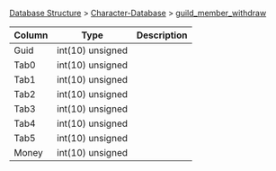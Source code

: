 [Database Structure](Database-Structure) > [Character-Database](Character-Database) > [guild_member_withdraw](guild_member_withdraw)

Column | Type | Description
--- | --- | ---
Guid | int(10) unsigned | 
Tab0 | int(10) unsigned | 
Tab1 | int(10) unsigned | 
Tab2 | int(10) unsigned | 
Tab3 | int(10) unsigned | 
Tab4 | int(10) unsigned | 
Tab5 | int(10) unsigned | 
Money | int(10) unsigned | 
